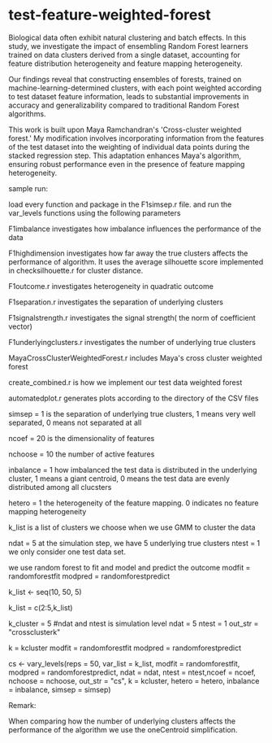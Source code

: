 # test-feature-weighted-forest

Biological data often exhibit natural clustering and batch effects. In this study, we investigate the impact of ensembling Random Forest learners trained on data clusters derived from a single dataset, accounting for feature distribution heterogeneity and feature mapping heterogeneity.

Our findings reveal that constructing ensembles of forests, trained on machine-learning-determined clusters, with each point weighted according to test dataset feature information, leads to substantial improvements in accuracy and generalizability compared to traditional Random Forest algorithms.

This work is built upon Maya Ramchandran's 'Cross-cluster weighted forest.' My modification involves incorporating information from the features of the test dataset into the weighting of individual data points during the stacked regression step. This adaptation enhances Maya's algorithm, ensuring robust performance even in the presence of feature mapping heterogeneity.





sample run:

load every function and package in the F1simsep.r file. and run the var_levels functions using the following parameters


F1imbalance investigates how imbalance influences the performance of the data

F1highdimension investigates how far away the true clusters affects the performance of algorithm. It uses the average silhouette score implemented in checksilhouette.r for cluster distance. 

F1outcome.r investigates heterogeneity in quadratic outcome 

F1separation.r  investigates the separation of underlying clusters

F1signalstrength.r investigates the signal strength( the norm of coefficient vector)

F1underlyingclusters.r investigates the number of underlying true clusters 

MayaCrossClusterWeightedForest.r 
includes Maya's cross cluster weighted forest 

create_combined.r 
is how we implement our test data weighted forest 

automatedplot.r
generates plots according to the directory of the CSV files 


simsep = 1 
is the separation of underlying true clusters, 1 means very well separated, 0 means not separated at all

ncoef = 20
is the dimensionality of features

nchoose = 10
the number of active features

inbalance = 1
how imbalanced the test data is distributed in the underlying cluster, 1 means a giant centroid, 0 means the test data are evenly distributed among all clucsters

hetero = 1
the heterogeneity of the feature mapping. 0 indicates no feature mapping heterogeneity


k_list
is a list of clusters we choose when we use GMM to cluster the data


ndat = 5
at the simulation step, we have 5 underlying true clusters 
ntest = 1
we only consider one test data set. 

we use random forest to fit and model and predict the outcome
modfit = randomforestfit
modpred =  randomforestpredict




k_list  <- seq(10, 50, 5)

k_list = c(2:5,k_list)


k_cluster = 5
#ndat and ntest is simulation level
ndat = 5
ntest = 1
out_str = "crossclusterk"

k = kcluster
modfit = randomforestfit
modpred =  randomforestpredict


cs <- vary_levels(reps = 50, var_list = k_list, modfit = randomforestfit, modpred
                  = randomforestpredict, ndat = ndat, ntest = ntest,ncoef = ncoef, nchoose = nchoose, out_str = "cs", k = kcluster, hetero = hetero, inbalance = inbalance, simsep = simsep)


Remark:

When comparing how the number of underlying clusters affects the performance of the algorithm we use the oneCentroid simplification.


